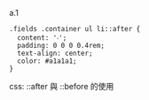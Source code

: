 a.1

```
.fields .container ul li::after {
  content: '‧';
  padding: 0 0 0 0.4rem;
  text-align: center;
  color: #a1a1a1;
}
```

css:
::after 與 ::before 的使用
